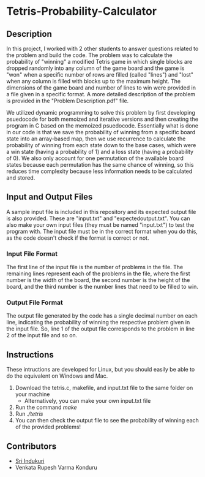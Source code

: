 # Tetris-Probability-Calculator

## Description
In this project, I worked with 2 other students to answer questions related to the problem and build the code. The problem was to calculate the probability of "winning" a modified Tetris game in which single blocks are dropped randomly into any column of the game board and the game is "won" when a specific number of rows are filled (called "lines") and "lost" when any column is filled with blocks up to the maximum height. The dimensions of the game board and number of lines to win were provided in a file given in a specific format. A more detailed description of the problem is provided in the "Problem Description.pdf" file.

We utilized dynamic programming to solve this problem by first developing psuedocode for both memoized and iterative versions and then creating the program in C based on the memoized psuedocode. Essentially what is done in our code is that we save the probability of winning from a specific board state into an array-based map, then we use recurrence to calculate the probability of winning from each state down to the base cases, which were a win state (having a probability of 1) and a loss state (having a probability of 0). We also only account for one permutation of the available board states because each permutation has the same chance of winning, so this reduces time complexity because less information needs to be calculated and stored.

## Input and Output Files
A sample input file is included in this repository and its expected output file is also provided. These are "input.txt" and "expectedoutput.txt". You can also make your own input files (they must be named "input.txt") to test the program with. The input file must be in the correct format when you do this, as the code doesn't check if the format is correct or not.
### Input File Format
The first line of the input file is the number of problems in the file. The remaining lines represent each of the problems in the file, where the first number is the width of the board, the second number is the height of the board, and the third number is the number lines that need to be filled to win.
### Output File Format
The output file generated by the code has a single decimal number on each line, indicating the probability of winning the respective problem given in the input file. So, line 1 of the output file corresponds to the problem in line 2 of the input file and so on.

## Instructions
These intructions are developed for Linux, but you should easily be able to do the equivalent on Windows and Mac.
1. Download the tetris.c, makefile, and input.txt file to the same folder on your machine
   - Alternatively, you can make your own input.txt file
2. Run the command _make_
3. Run _./tetris_
4. You can then check the output file to see the probability of winning each of the provided problems!

## Contributors
- [Sri Indukuri](https://github.com/varma3108)
- Venkata Rupesh Varma Konduru
